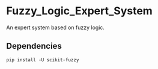 # Fuzzy_Logic_Expert_System
An expert system based on fuzzy logic.

## Dependencies
```shell script
pip install -U scikit-fuzzy

```

